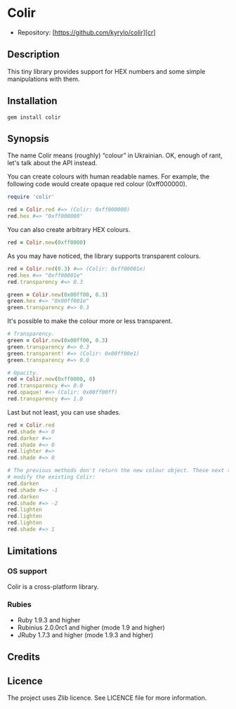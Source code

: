 Colir
=====

* Repository: [https://github.com/kyrylo/colir][cr]

Description
-----------

This tiny library provides support for HEX numbers and some simple manipulations
with them.

Installation
------------

    gem install colir

Synopsis
--------

The name Colir means (roughly) “colour” in Ukrainian. OK, enough of rant, let's
talk about the API instead.

You can create colours with human readable names. For example, the following
code would create opaque red colour (0xff000000).

```ruby
require 'colir'

red = Colir.red #=> (Colir: 0xff000000)
red.hex #=> "0xff000000"
```

You can also create arbitrary HEX colours.

```ruby
red = Colir.new(0xff0000)
```

As you may have noticed, the library supports transparent colours.

```ruby
red = Colir.red(0.3) #=> (Colir: 0xff00001e)
red.hex #=> "0xff00001e"
red.transparency #=> 0.3

green = Colir.new(0x00ff00, 0.3)
green.hex #=> "0x00ff001e"
green.transparency #=> 0.3
```

It's possible to make the colour more or less transparent.

```ruby
# Transparency.
green = Colir.new(0x00ff00, 0.3)
green.transparency #=> 0.3
green.transparent! #=> (Colir: 0x00ff00e1)
green.transparency #=> 0.0

# Opacity.
red = Colir.new(0xff0000, 0)
red.transparency #=> 0.0
red.opaque! #=> (Colir: 0x00ff00ff)
red.transparency #=> 1.0
```

Last but not least, you can use shades.

```ruby
red = Colir.red
red.shade #=> 0
red.darker #=> 
red.shade #=> 0
red.lighter #=> 
red.shade #=> 0

# The previous methods don't return the new colour object. These next two does
# modify the existing Colir:
red.darken
red.shade #=> -1
red.darken
red.shade #=> -2
red.lighten
red.lighten
red.lighten
red.shade #=> 1
```

Limitations
-----------

### OS support

Colir is a cross-platform library.

### Rubies

* Ruby 1.9.3 and higher
* Rubinius 2.0.0rc1 and higher (mode 1.9 and higher)
* JRuby 1.7.3 and higher (mode 1.9.3 and higher)

Credits
-------

Licence
-------

The project uses Zlib licence. See LICENCE file for more information.

[cs]: https://github.com/kyrylo/colir
